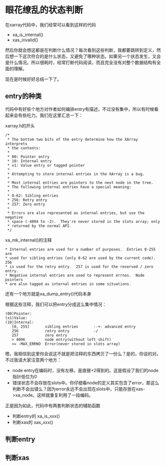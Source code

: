 # 眼花缭乱的状态判断

在xarray代码中，我们经常可以看到这样的代码

  * xa_is_internal()
  * xas_invalid()

然后你就会想这都是在判断什么情况？每次看到这些判断，我都要跳转到定义，然后想一下这次符合的是什么状态，又避免了哪种状态。如果另一个状态发生，又会是什么情况。所以很耗时，经常打断代码阅读，而且完全没有对整个数据结构有全面的理解。

现在是时候好好总结一下了。

## entry的种类

代码中有好些个地方对作者如何编排entry有描述，不过没有集中，所以有时候看起来会有些吃力。我们在这里汇总一下：

xarray.h的开头

```
/*
 * The bottom two bits of the entry determine how the XArray interprets
 * the contents:
 *
 * 00: Pointer entry
 * 10: Internal entry
 * x1: Value entry or tagged pointer
 *
 * Attempting to store internal entries in the XArray is a bug.
 *
 * Most internal entries are pointers to the next node in the tree.
 * The following internal entries have a special meaning:
 *
 * 0-62: Sibling entries
 * 256: Retry entry
 * 257: Zero entry
 *
 * Errors are also represented as internal entries, but use the negative
 * space (-4094 to -2).  They're never stored in the slots array; only
 * returned by the normal API.
 */
```

xa_mk_internal()的注释
```
* Internal entries are used for a number of purposes.  Entries 0-255 are
* used for sibling entries (only 0-62 are used by the current code).  256
* is used for the retry entry.  257 is used for the reserved / zero entry.
* Negative internal entries are used to represent errnos.  Node pointers
* are also tagged as internal entries in some situations.
```

还有一个地方就是xa_dump_entry()代码本身

根据这些注释，我们可以把entry分成这么集中情况：

```
(00)Pointer:
(x1)Value:
(10)Internal:
   [0, 255]       sibling entries       --+- advanced entry
   256            retry entry           -/
   257            zero entry
   > 4096         node entry(without left shift)
   >= -MAX_ERRNO  Error(never stored in slots array)
```

嗯，我相信到这里你会说这不就是把注释的东西拷贝了一份么？是的，你说的对。不过我请大家注意两个地方：

  * node entry在编码时，没有左移。是直接+2得到的。这是假设了我们的node指针低位为0
  * 错误状态不会存放在slots中。你仔细看node的定义其实包含了error，那这么判断不会出错么？因为error永远不会出现在slots中，只能存放在xas->xa_node。这样就重复利用了一段编码。

正是因为如此，代码中有两套判断状态的辅助函数

  * 判断entry的 xa_is_xxx()
  * 判断xas的   xas_xxx()

## 判断entry

## 判断xas
